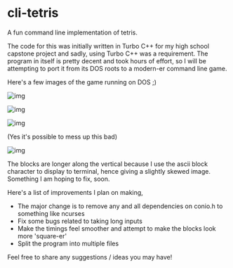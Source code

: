 # cli-tetris
A fun command line implementation of tetris.

The code for this was initially written in Turbo C++ for my high school capstone project and sadly, using Turbo C++ was a requirement. The program in itself is pretty decent and took hours of effort, so I will be attempting to port it from its DOS roots to a modern-er command line game. 



Here's a few images of the game running on DOS ;)

![img](https://lh4.googleusercontent.com/KZNT9YheNipzlOm0laqkZqrZmMBqX-_KJWY6xxsyWeeS5VnvrzS_mzqYI987xmB-Huci1OqpjuxOkQx7K5sTuZuLa-e4Kpo9VNIVs_xfbNQdmyDBIbH1T1oBmDkqqlBbQ967NQmS)

![img](https://lh5.googleusercontent.com/C_J9vsxcReY67-8wdUVao1C1V3eajxyGGJdyI6myf5z33u1x8W0JTMJ0iySi5ZHkg3ajW2Yiyx43pEAZs9ZBmHghYl1UCboeEV-Y4UdMbwjDOwoFiUmG7zJhxa99QWnDhuSJgD8a)

![img](https://lh5.googleusercontent.com/0gVufDmVGP09K1ih5dztbe36-jaOAlUjJE1wqQZoO3NFn0If6rT3GU67uOGRLcqEHwYDx53ilYynIQqN_pzFxV9v6ONRUTEl1iFfmwdmOpkxJBsvOQhYRxIU7ZsLWeqciI0b8hAV)

(Yes it's possible to mess up this bad)

![img](https://lh5.googleusercontent.com/t5BAyfLCIZ95GD82Ucn0oNzXncH8SWPOoIlyfPkgXQqWY41dNMdqw4-6TkSzCkD0S7v4uhA9PrMBVrORyq5lzSxvAL6cQJVKJBhD4gu5Q5OPqllGMfT4bvY4Hd6bBsKaiTGI_wL2)

The blocks are longer along the vertical because I use the ascii block character to display to terminal, hence giving a slightly skewed image. Something I am hoping to fix, soon.

Here's a list of improvements I plan on making,

- The major change is to remove any and all dependencies on conio.h to something like ncurses
- Fix some bugs related to taking long inputs
- Make the timings feel smoother and attempt to make the blocks look more 'square-er'
- Split the program into multiple files

Feel free to share any suggestions / ideas you may have!